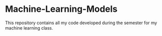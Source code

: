# Machine-Learning-Models

This repository contains all my code developed during the semester for my machine learning class.
